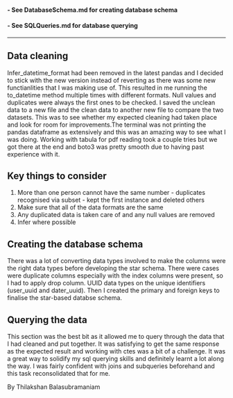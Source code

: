#### - See DatabaseSchema.md for creating database schema
#### - See SQLQueries.md for database querying
 ---
## Data cleaning 
Infer_datetime_format had been removed in the latest pandas and I decided to stick with the new version instead of reverting as there was some new functianlities that I was making use of. This resulted in me running the to_datetime method multiple times with different formats. Null values and duplicates were always the first ones to be checked. I saved the unclean data to a new file and the clean data to another new file to compare the two datasets. This was to see whether my expected cleaning had taken place and look for room for improvements.The terminal was not printing the pandas dataframe as extensively and this was an amazing way to see what I was doing. Working with tabula for pdf reading took a couple tries but we got there at the end and boto3 was pretty smooth due to having past experience with it.

## Key things to consider
1. More than one person cannot have the same number - duplicates recognised via subset - kept the first instance and deleted others
1. Make sure that all of the data formats are the same
1. Any duplicated data is taken care of and any null values are removed
1. Infer where possible

## Creating the database schema
There was a lot of converting data types involved to make the columns were the right data types before developing the star schema. There were cases were duplicate columns especially with the index columns were present, so I had to apply drop column. UUID data types on the unique identifiers (user_uuid and dater_uuid). Then I created the primary and foreign keys to finalise the star-based databse schema.

## Querying the data
This section was the best bit as it allowed me to query through the data that I had cleaned and put together. It was satisfying to get the same response as the expected result and working with ctes was a bit of a challenge. It was a great way to solidify my sql querying skills and definitely learnt a lot along the way. I was fairly confident with joins and subqueries beforehand and this task reconsolidated that for me.

By Thilakshan Balasubramaniam